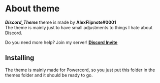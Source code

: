 # About theme
***Discord_Theme*** theme is made by **AlexFlipnote#0001**<br>
The theme is mainly just to have small adjustments to things I hate about Discord.

Do you need more help? Join my server! **[Discord Invite](https://discord.gg/DpxkY3x)**


## Installing
The theme is mainly made for Powercord, so you just put this folder in the themes folder and it should be ready to go.
